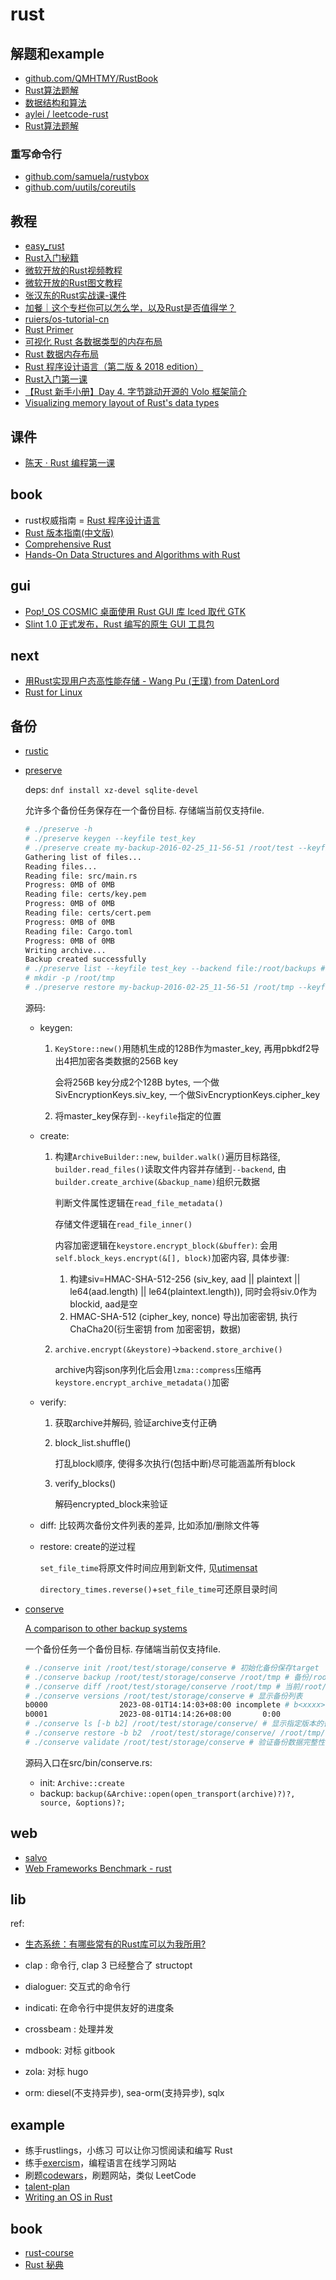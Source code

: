 # rust

## 解题和example
- [github.com/QMHTMY/RustBook](https://github.com/QMHTMY/RustBook)
- [Rust算法题解](https://github.com/rustlang-cn/rust-algos)
- [数据结构和算法](https://www.hackertouch.com/data-structures-and-algorithms.html)
- [aylei / leetcode-rust](https://github.com/aylei/leetcode-rust)
- [Rust算法题解](https://github.com/rustlang-cn/rust-algos)

### 重写命令行
- [github.com/samuela/rustybox](https://github.com/samuela/rustybox)
- [github.com/uutils/coreutils](https://github.com/uutils/coreutils)

## 教程
- [easy_rust](https://github.com/Dhghomon/easy_rust)
- [Rust入门秘籍](https://rust-book.junmajinlong.com/about.html)
- [微软开放的Rust视频教程](https://www.youtube.com/playlist?list=PLlrxD0HtieHjbTjrchBwOVks_sr8EVW1x)
- [微软开放的Rust图文教程](https://docs.microsoft.com/zh-cn/learn/paths/rust-first-steps/?WT.mc_id=academic-29077-cxa)
- [张汉东的Rust实战课-课件](https://github.com/ZhangHanDong/inviting-rust)
- [加餐｜这个专栏你可以怎么学，以及Rust是否值得学？](https://time.geekbang.org/column/article/411089)
- [ruiers/os-tutorial-cn](https://github.com/ruiers/os-tutorial-cn)
- [Rust Primer](https://hardocs.com/d/rustprimer)
- [可视化 Rust 各数据类型的内存布局](https://github.com/rustlang-cn/Rustt/blob/main/Articles/%5B2022-05-04%5D%20%E5%8F%AF%E8%A7%86%E5%8C%96%20Rust%20%E5%90%84%E6%95%B0%E6%8D%AE%E7%B1%BB%E5%9E%8B%E7%9A%84%E5%86%85%E5%AD%98%E5%B8%83%E5%B1%80.md)
- [Rust 数据内存布局](https://rustmagazine.github.io/rust_magazine_2021/chapter_6/ant-rust-data-layout.html)
- [Rust 程序设计语言（第二版 & 2018 edition）](https://kaisery.github.io/trpl-zh-cn/)
- [Rust入门第一课](https://rust-book.junmajinlong.com/ch1/00.html)
- [【Rust 新手小册】Day 4. 字节跳动开源的 Volo 框架简介](https://juejin.cn/post/7217644586868031548)
- [Visualizing memory layout of Rust's data types](https://www.youtube.com/watch?v=rDoqT-a6UFg)

## 课件
- [陈天 · Rust 编程第一课](https://github.com/tyrchen/geektime-rust)

## book
- rust权威指南 = [Rust 程序设计语言](https://kaisery.github.io/trpl-zh-cn/title-page.html)
- [Rust 版本指南(中文版)](https://rustwiki.org/zh-CN/edition-guide/)
- [Comprehensive Rust](https://google.github.io/comprehensive-rust/)
- [Hands-On Data Structures and Algorithms with Rust](https://www.amazon.co.jp/-/en/Claus-Matzinger/dp/178899552X)

## gui
- [Pop!_OS COSMIC 桌面使用 Rust GUI 库 Iced 取代 GTK](https://www.oschina.net/news/212636/cosmic-desktop-iced-toolkit)
- [Slint 1.0 正式发布，Rust 编写的原生 GUI 工具包](https://www.oschina.net/news/235410/slint-1-0-released)

## next
- [用Rust实现用户态高性能存储 - Wang Pu (王璞) from DatenLord](https://weibo.com/1945106210/JAflese1N?type=repost)
- [Rust for Linux](https://rust-for-linux.com/)

## 备份
- [rustic](https://github.com/rustic-rs/rustic)
- [preserve](https://github.com/fpgaminer/preserve)

	deps: `dnf install xz-devel sqlite-devel`

	允许多个备份任务保存在一个备份目标. 存储端当前仅支持file.

	```bash
	# ./preserve -h
	# ./preserve keygen --keyfile test_key
	# ./preserve create my-backup-2016-02-25_11-56-51 /root/test --keyfile test_key --backend file:/root/backups/ # my-backup-2016-02-25_11-56-51是唯一任务标识; /root/test是备份目标(源码里假设是dir, 未测试file的情况); `backend`: 备份存储位置, 当前只支持file
	Gathering list of files...
	Reading files...
	Reading file: src/main.rs
	Progress: 0MB of 0MB
	Reading file: certs/key.pem
	Progress: 0MB of 0MB
	Reading file: certs/cert.pem
	Progress: 0MB of 0MB
	Reading file: Cargo.toml
	Progress: 0MB of 0MB
	Writing archive...
	Backup created successfully
	# ./preserve list --keyfile test_key --backend file:/root/backups # 罗列备份任务
	# mkdir -p /root/tmp
	# ./preserve restore my-backup-2016-02-25_11-56-51 /root/tmp --keyfile test_key --backend file:/root/backups/ # /root/tmp是还原target
	```

	源码:
	- keygen:

		1. `KeyStore::new()`用随机生成的128B作为master_key, 再用pbkdf2导出4把加密各类数据的256B key

			会将256B key分成2个128B bytes, 一个做SivEncryptionKeys.siv_key, 一个做SivEncryptionKeys.cipher_key
		1. 将master_key保存到`--keyfile`指定的位置
	- create:

		1. 构建`ArchiveBuilder::new`, `builder.walk()`遍历目标路径, `builder.read_files()`读取文件内容并存储到`--backend`, 由`builder.create_archive(&backup_name)`组织元数据

			判断文件属性逻辑在`read_file_metadata()`

			存储文件逻辑在`read_file_inner()`

			内容加密逻辑在`keystore.encrypt_block(&buffer)`: 会用`self.block_keys.encrypt(&[], block)`加密内容, 具体步骤:
			1. 构建siv=HMAC-SHA-512-256 (siv_key, aad || plaintext || le64(aad.length) || le64(plaintext.length)), 同时会将siv.0作为blockid, aad是空
			1. HMAC-SHA-512 (cipher_key, nonce) 导出加密密钥, 执行ChaCha20(衍生密钥 from 加密密钥，数据)
		1. `archive.encrypt(&keystore)`->`backend.store_archive()`

			archive内容json序列化后会用`lzma::compress`压缩再`keystore.encrypt_archive_metadata()`加密
	- verify:

		1. 获取archive并解码, 验证archive支付正确
		1. block_list.shuffle()

			打乱block顺序, 使得多次执行(包括中断)尽可能涵盖所有block
		1. verify_blocks()

			解码encrypted_block来验证
	- diff: 比较两次备份文件列表的差异, 比如添加/删除文件等
	- restore: create的逆过程

		`set_file_time`将原文件时间应用到新文件, 见[utimensat](https://man7.org/linux/man-pages/man2/utimensat.2.html)

		`directory_times.reverse()`+`set_file_time`可还原目录时间


- [conserve](https://github.com/sourcefrog/conserve)

	[A comparison to other backup systems](https://github.com/sourcefrog/conserve)

	一个备份任务一个备份目标. 存储端当前仅支持file.

	```bash
	# ./conserve init /root/test/storage/conserve # 初始化备份保存target
	# ./conserve backup /root/test/storage/conserve /root/tmp # 备份/root/tmp
	# ./conserve diff /root/test/storage/conserve /root/tmp # 当前/root/tmp与备份的差异
	# ./conserve versions /root/test/storage/conserve # 显示备份列表
	b0000                2023-08-01T14:14:03+08:00 incomplete # b<xxxx>是备份版本 开始实际 是否完成/完成显示耗时
	b0001                2023-08-01T14:14:26+08:00       0:00
	# ./conserve ls [-b b2] /root/test/storage/conserve/ # 显示指定版本的备份, 默认是最新
	# ./conserve restore -b b2  /root/test/storage/conserve/ /root/tmp/r # 还原指定版本
	# ./conserve validate /root/test/storage/conserve # 验证备份数据完整性
	```

	源码入口在src/bin/conserve.rs:
	- init: `Archive::create`
	- backup: `backup(&Archive::open(open_transport(archive)?)?, source, &options)?;`

## web
- [salvo](https://salvo.rs/zh-hans/)
- [Web Frameworks Benchmark - rust](https://web-frameworks-benchmark.netlify.app/result?l=rust)

## lib
ref:
- [生态系统：有哪些常有的Rust库可以为我所用?](https://time.geekbang.org/column/article/429673)

- clap : 命令行, clap 3 已经整合了 structopt
- dialoguer: 交互式的命令行
- indicati: 在命令行中提供友好的进度条
- crossbeam : 处理并发
- mdbook: 对标 gitbook
- zola: 对标 hugo
- orm: diesel(不支持异步), sea-orm(支持异步), sqlx

## example
- 练手rustlings，小练习 可以让你习惯阅读和编写 Rust 
- 练手[exercism](https://exercism.org/)，编程语言在线学习网站
- 刷题[codewars](https://www.codewars.com/)，刷题网站，类似 LeetCode
- [talent-plan](https://github.com/pingcap/talent-plan)
- [Writing an OS in Rust](https://os.phil-opp.com/)

## book
- [rust-course](https://github.com/sunface/rust-course)
- [Rust 秘典](https://nomicon.purewhite.io/intro.html)